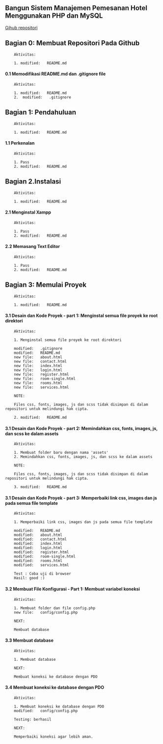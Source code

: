 ## Bangun Sistem Manajemen Pemesanan Hotel Menggunakan PHP dan MySQL

[Gihub repositori](https://github.com/gurnitha/my_learning_php_hotel_booking)


## Bagian 0: Membuat Repositori Pada Github

        Aktivitas:

        1. modified:   README.md


#### 0.1 Memodifikasi README.md dan .gitignore file

        Aktivitas:

        1. modified:   README.md
        2.  modified:   .gitignore


## Bagian 1: Pendahuluan

        Aktivitas:

        1. modified:   README.md


#### 1.1 Perkenalan

        Aktivitas:

        1. Pass 
        2. modified:   README.md


## Bagian 2.Instalasi

        Aktivitas:

        1. modified:   README.md


#### 2.1 Menginstal Xampp

        Aktivitas:

        1. Pass 
        2. modified:   README.md


#### 2.2 Memasang Text Editor

        Aktivitas:

        1. Pass 
        2. modified:   README.md


## Bagian 3: Memulai Proyek

        Aktivitas:

        1. modified:   README.md


#### 3.1 Desain dan Kode Proyek - part 1: Menginstal semua file proyek ke root direktori

        Aktivitas:

        1. Menginstal semua file proyek ke root direktori

        modified:   .gitignore
        modified:   README.md
        new file:   about.html
        new file:   contact.html
        new file:   index.html
        new file:   login.html
        new file:   register.html
        new file:   room-single.html
        new file:   rooms.html
        new file:   services.html

        NOTE:

        Files css, fonts, images, js dan scss tidak disimpan di dalam repositori untuk melindungi hak cipta.

        2. modified:   README.md


#### 3.1 Desain dan Kode Proyek - part 2: Memindahkan css, fonts, images, js, dan scss ke dalam assets

        Aktivitas:

        1. Membuat folder baru dengan nama 'assets'
        2. Memindahkan css, fonts, images, js, dan scss ke dalam assets

        NOTE:

        Files css, fonts, images, js dan scss tidak disimpan di dalam repositori untuk melindungi hak cipta.
        
        3. modified:   README.md


#### 3.1 Desain dan Kode Proyek - part 3: Memperbaiki link css, images dan js pada semua file template

        Aktivitas:

        1. Memperbaiki link css, images dan js pada semua file template

        modified:   README.md
        modified:   about.html
        modified:   contact.html
        modified:   index.html
        modified:   login.html
        modified:   register.html
        modified:   room-single.html
        modified:   rooms.html
        modified:   services.html

        Test : Coba uji di browser
        Hasil: good :)


#### 3.2 Membuat File Konfigurasi - Part 1: Membuat variabel koneksi

        Aktivitas:

        1. Membuat folder dan file config.php
        new file:   config/config.php

        NEXT: 

        Membuat database


#### 3.3 Membuat database 

        Aktivitas:

        1. Membuat database

        NEXT:

        Membuat koneksi ke database dengan PDO



#### 3.4 Membuat koneksi ke database dengan PDO

        Aktivitas:

        1. Membuat koneksi ke database dengan PDO
        modified:   config/config.php 

        Testing: berhasil       

        NEXT:

        Memperbaiki koneksi agar lebih aman.